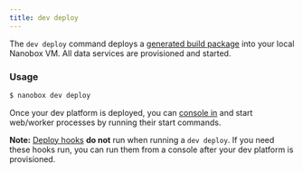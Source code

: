 ```yaml
---
title: dev deploy
---
```


The `dev deploy` command deploys a [generated build package](/cli/build/) into your local Nanobox VM. All data services are provisioned and started.

### Usage
```bash
$ nanobox dev deploy
```

Once your dev platform is deployed, you can [console in](/cli/dev/console/) and start web/worker processes by running their start commands.

**Note:** [Deploy hooks](/app-config/build-deploy-hooks/#deploy-hooks) **do not** run when running a `dev deploy`. If you need these hooks run, you can run them from a console after your dev platform is provisioned.
